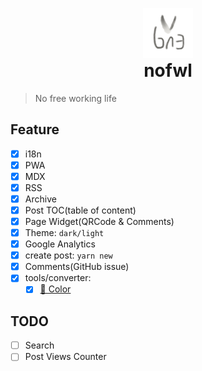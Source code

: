 <p align="center" style="margin-bottom: 0">
  <a href="https://nofwl.com">
    <img alt="nofwl" src="./static/lencx.png" width="80" />
  </a>
</p>
<h1 align="center" style="margin-top: 0">nofwl</h1>

> No free working life

## Feature

- [x] i18n
- [x] PWA
- [x] MDX
- [x] RSS
- [x] Archive
- [x] Post TOC(table of content)
- [x] Page Widget(QRCode & Comments)
- [x] Theme: `dark/light`
- [x] Google Analytics
- [x] create post: `yarn new`
- [x] Comments(GitHub issue)
- [x] tools/converter:
  - [x] [🎨 Color](https://www.nofwl.com/tools/converter#color_converter)

## TODO

- [ ] Search
- [ ] Post Views Counter
<!-- - [ ] Post(online): create, edit, delete -->

<!-- https://www.gatsbyjs.org/docs/adding-search/ -->

<!-- ## Rust

### Generate File

```bash
# copy genfile to /bin directory
# run bash
./rs.sh
``` -->